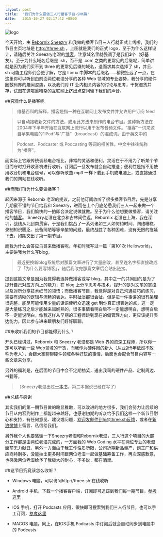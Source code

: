 ```yaml
---
layout: post
title:  "我们为什么要做三人行播客节目-SNK篇"
date:   2015-10-27 02:17:42 +0800
---
```

![logo](https://dn-huntersnk.qbox.me/threelogo.jpg)



今天开始，由 [Rebornix](https://rebornix.com),[Sneezry](https://sneezry.com) 和我做的播客节目三人行就正式上线啦，我们的节目主页地址是 http://three.sh ，上图就是我们的正式 logo，至于为什么这样设计，请随后关注 Sneezry老湿的[博客](https://sneezry.com)。注意域名里就强调了是我们**3**个（好基友）。至于为什么域名后缀是 .sh，而不是 .com 之类的更常见的后缀呢，简单讲就是因为我们买不到 three 的更常见后缀的域名，退而求其次选择了 sh，并且. sh 可能工程师们会更了解，它是 Linux 中脚本的后缀名......稍微扯远了一点，在这里你可以听到由前面两位老湿分享的各种 Web 领域的专业姿势，我分享的硬件圈数码界的趣闻姿势，以及我们对 IT 业内相关内容的讨论与思考，干货湿货并存，试图在这喧嚣嘈杂的互联网上挤出点空间留下我们的声音。



##究竟什么是播客呢



> 维基百科的解释，播客是指一种在互联网上发布文件并允许用户订阅 feed

> 以自动接收新文件的方法，或用此方法来制作的电台节目。这种新方法在2004年下半年开始在互联网上流行以用于发布音频文件。“播客”一词来源自苹果电脑的“iPod”与“广播”（broadcast）的混成词。由于英文中的

> Podcast、Podcaster 或 Podcasting 等词的相关性，中文中往往统称为“播客”。



而实际上它跟传统调频电台相比，非常的灵活和便利，灵活在于不用为了听某个节目而守时打开收音机进行收听，订阅后一旦发布就会自动推送；便利性是指不用使用收音机和电台信号，可以像听歌曲 mp3 一样下载到手机或电脑上，或直接通过我们的网站在线收听。



##而我(们)为什么要做播客？

起因来源于 Rebornix 老湿的提议，之前他订阅收听了很多播客节目后，先是分享几期蛮不错的节目给我和 Sneezry，进而在上个月底怂恿我们三人一起来做一个播客节目，我们愉快的一拍即合决定说做就做。至于为什么他想要做播客，请关注他的[博客](https://rebornix.com)。 Sneezry老湿在北京和吉林间往返，Rebornix 老湿在上海，我在深圳，战线从北到南贯穿，于是我们挑战了一系列诸如三人如何约时间、网络糟糕、录制知识匮乏、设备简陋等等辛酸的问题，最终战胜了各种困难，没有无限的拖延下去，如期交出了第一期节目。

而我为什么会答应鸟哥来做播客呢，年初时我写过一篇「第101次 Helloworld」，主要讲我为什么写blog，



> 最近更换新blog系统后对那篇文章进行了大量删改，甚至连名字都直接改成了「为什么要写博客」，随后我改完那篇文章后会贴出链接。



提到这篇文章是因为我觉得我选择做播客或写 blog，其中之一的共同目的是为了提升自己对应方向上的能力，在 blog 上分享思考与技术，提升的是对文笔的掌控以及对所分享技术细节的领悟；而做播客节目，我觉得是对自己沟通技巧的练习，需要有清晰的逻辑与流畅的表达。平时扯淡都很会扯，但是把一件事讲的很有条理很完整，能尽可能使用少量的话语使听众迅速 get 到你真正想表达的点，这一定是大量练习之后才能越来越娴熟的，很多事情看明白后不一定能想明白，想明白后不一定能说明白，像我这样从早期的工程师跳到现在的偏管理方向，更应该提升表达能力，因此参与进来跟朋友们好好聊聊。



##来收听我们的节目都能得到什么？

开头已经讲过，Rebornix 和 Sneezry 老湿都是 Web 界的资深工程师，所以你一定可以听到一些 Web领域的干货，而我作为硬件圈的新人（从业近5年依然不敢称为老人），会跟大家聊聊硬件领域各种好玩的事情，后面也会配合节目内容写一些文章来分享。

另外的福利是，在后面的节目中会不定期抽奖，送出我司的硬件产品、定制周边、书籍等。



> （Sneezry老湿出过[一本书](http://book.douban.com/subject/25980975/)，第二本据说已经在写了）



##总结与感谢

其实我们的第一期节目做的略显稚嫩，可以改进的地方很多，我们会努力让后续的节目从内容到制作上都能越来越好，也感谢初期的听众给予我们这样一个新节目耐心和支持，有任何意见、建议或问题，欢迎发邮件到hi@three.sh反馈，或者在[新浪微博](http://weibo.com/threecast)上留言、私信给我们。

另外我个人也要感谢一下Sneezry老湿和Rebornix老湿，三人行这个项目的大部分工作都是由两位老湿完成的，一方面我的 Web Coding 水平在两位专业的老湿面前无力献丑，另外一方面由于我工作性质所限，公司近期新品量产，跑工厂和供应商特别多，没能抽出更多时间跟两位老湿一起做基础筹备工作，再次深感歉意，也感激两位老湿给予了我极大的耐心，不多说，都在酒里。



##这节目究竟该怎么收听？

* Windows 电脑，可以访问http://three.sh 在线收听

* Android 手机，下载一个播客客户端，订阅即可追踪到我们每一期节目，[参考这里](https://gist.github.com/rebornix/65f10eaa31d6aaeaebd4)

* IOS 手机，打开 Podcasts 应用，很快即可搜索到我们三人行节目，也可以手工订阅，[参考这里](https://gist.github.com/huntersnk/d1ee900347bbb673c523)

* MACOS 电脑，同上，在IOS手机 Podcasts 中订阅后就会自动同步到电脑中的 Podcasts

